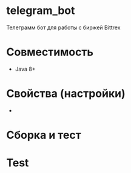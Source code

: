 # telegram_bot
 Телеграмм бот для работы с биржей Bittrex 

 # Совместимость
 * Java 8+

 # Свойства (настройки)
 * 
 
 # Сборка и тест
 # Test
